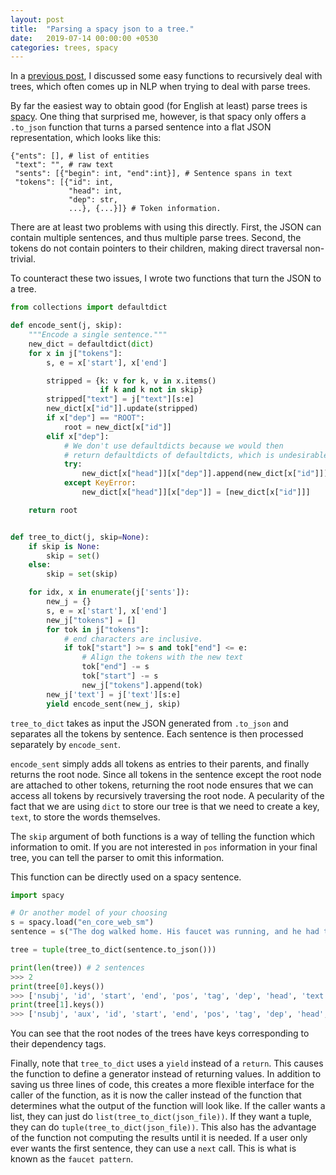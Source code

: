 ```yaml
---
layout: post
title:  "Parsing a spacy json to a tree."
date:   2019-07-14 00:00:00 +0530
categories: trees, spacy
---
```

In a [previous post](https://stephantul.github.io/trees/2019/07/10/treerec/), I discussed some easy functions to recursively deal with trees, which often comes up in NLP when trying to deal with parse trees.

By far the easiest way to obtain good (for English at least) parse trees is [spacy](https://spacy.io). One thing that surprised me, however, is that spacy only offers a `.to_json` function that turns a parsed sentence into a flat JSON representation, which looks like this:

```
{"ents": [], # list of entities
 "text": "", # raw text
 "sents": [{"begin": int, "end":int}], # Sentence spans in text
 "tokens": [{"id": int,
             "head": int,
             "dep": str,
             ...}, {...}]} # Token information.
```

There are at least two problems with using this directly.
First, the JSON can contain multiple sentences, and thus multiple parse trees.
Second, the tokens do not contain pointers to their children, making direct traversal non-trivial.

To counteract these two issues, I wrote two functions that turn the JSON to a tree.

```python
from collections import defaultdict

def encode_sent(j, skip):
    """Encode a single sentence."""
    new_dict = defaultdict(dict)
    for x in j["tokens"]:
        s, e = x['start'], x['end']

        stripped = {k: v for k, v in x.items()
                    if k and k not in skip}
        stripped["text"] = j["text"][s:e]
        new_dict[x["id"]].update(stripped)
        if x["dep"] == "ROOT":
            root = new_dict[x["id"]]
        elif x["dep"]:
            # We don't use defaultdicts because we would then
            # return defaultdicts of defaultdicts, which is undesirable.
            try:
                new_dict[x["head"]][x["dep"]].append(new_dict[x["id"]])
            except KeyError:
                new_dict[x["head"]][x["dep"]] = [new_dict[x["id"]]]

    return root


def tree_to_dict(j, skip=None):
    if skip is None:
        skip = set()
    else:
        skip = set(skip)

    for idx, x in enumerate(j['sents']):
        new_j = {}
        s, e = x['start'], x['end']
        new_j["tokens"] = []
        for tok in j["tokens"]:
            # end characters are inclusive.
            if tok["start"] >= s and tok["end"] <= e:
                # Align the tokens with the new text
                tok["end"] -= s
                tok["start"] -= s
                new_j["tokens"].append(tok)
        new_j['text'] = j['text'][s:e]
        yield encode_sent(new_j, skip)
```

`tree_to_dict` takes as input the JSON generated from `.to_json` and separates all the tokens by sentence.
Each sentence is then processed separately by `encode_sent`.

`encode_sent` simply adds all tokens as entries to their parents, and finally returns the root node.
Since all tokens in the sentence except the root node are attached to other tokens, returning the root node ensures that we can access all tokens by recursively traversing the root node.
A pecularity of the fact that we are using `dict` to store our tree is that we need to create a key, `text`, to store the words themselves.

The `skip` argument of both functions is a way of telling the function which information to omit. If you are not interested in `pos` information in your final tree, you can tell the parser to omit this information.

This function can be directly used on a spacy sentence.


```python
import spacy

# Or another model of your choosing
s = spacy.load("en_core_web_sm")
sentence = s("The dog walked home. His faucet was running, and he had to call an expensive plumber.")

tree = tuple(tree_to_dict(sentence.to_json()))

print(len(tree)) # 2 sentences
>>> 2
print(tree[0].keys())
>>> ['nsubj', 'id', 'start', 'end', 'pos', 'tag', 'dep', 'head', 'text', 'advmod', 'punct']
print(tree[1].keys())
>>> ['nsubj', 'aux', 'id', 'start', 'end', 'pos', 'tag', 'dep', 'head', 'text', 'punct', 'cc', 'conj']
```

You can see that the root nodes of the trees have keys corresponding to their dependency tags.

Finally, note that `tree_to_dict` uses a `yield` instead of a `return`.
This causes the function to define a generator instead of returning values.
In addition to saving us three lines of code, this creates a more flexible interface for the caller of the function, as it is now the caller instead of the function that determines what the output of the function will look like.
If the caller wants a list, they can just do `list(tree_to_dict(json_file))`. If they want a tuple, they can do `tuple(tree_to_dict(json_file))`.
This also has the advantage of the function not computing the results until it is needed. If a user only ever wants the first sentence, they can use a `next` call.
This is what is known as the `faucet pattern`.
